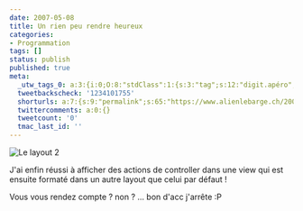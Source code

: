 ```yaml
---
date: 2007-05-08
title: Un rien peu rendre heureux
categories:
- Programmation
tags: []
status: publish
published: true
meta:
  _utw_tags_0: a:3:{i:0;O:8:"stdClass":1:{s:3:"tag";s:12:"digit.apéro";}i:1;O:8:"stdClass":1:{s:3:"tag";s:13:"Programmation";}i:2;O:8:"stdClass":1:{s:3:"tag";s:6:"Projet";}}
  tweetbackscheck: '1234101755'
  shorturls: a:7:{s:9:"permalink";s:65:"https://www.alienlebarge.ch/2007/05/08/un-rien-peu-rendre-heureux/";s:7:"tinyurl";s:25:"https://tinyurl.com/aksarl";s:4:"isgd";s:17:"https://is.gd/iwVq";s:5:"bitly";s:18:"https://bit.ly/CdKk";s:5:"snipr";s:22:"https://snipr.com/bd8sk";s:5:"snurl";s:22:"https://snurl.com/bd8sk";s:7:"snipurl";s:24:"https://snipurl.com/bd8sk";}
  twittercomments: a:0:{}
  tweetcount: '0'
  tmac_last_id: ''
---
```

<img src="https://dlgjp9x71cipk.cloudfront.net/2007/05/le_layout_2.png" alt="Le layout 2" />

J'ai enfin réussi à afficher des actions de controller dans une view qui est ensuite formaté dans un autre layout que celui par défaut !

Vous vous rendez compte ?
non ? ... bon d'acc j'arrête :P

